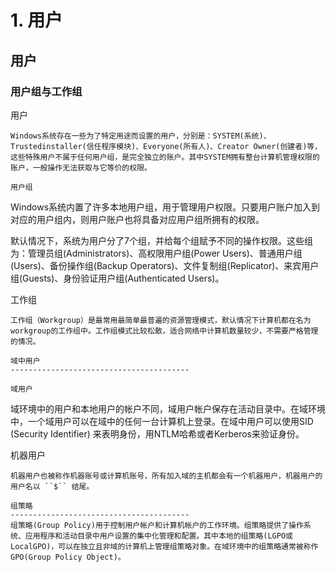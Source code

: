 # 1. 用户

## 用户

### 用户组与工作组

用户

```
Windows系统存在一些为了特定用途而设置的用户，分别是：SYSTEM(系统)、Trustedinstaller(信任程序模块)、Everyone(所有人)、Creator Owner(创建者)等，这些特殊用户不属于任何用户组，是完全独立的账户。其中SYSTEM拥有整台计算机管理权限的账户，一般操作无法获取与它等价的权限。

用户组
```

Windows系统内置了许多本地用户组，用于管理用户权限。只要用户账户加入到对应的用户组内，则用户账户也将具备对应用户组所拥有的权限。

默认情况下，系统为用户分了7个组，并给每个组赋予不同的操作权限。这些组为：管理员组(Administrators)、高权限用户组(Power Users)、普通用户组(Users)、备份操作组(Backup Operators)、文件复制组(Replicator)、来宾用户组(Guests)、身份验证用户组(Authenticated Users)。

工作组

```
工作组（Workgroup）是最常用最简单最普遍的资源管理模式，默认情况下计算机都在名为workgroup的工作组中。工作组模式比较松散，适合网络中计算机数量较少，不需要严格管理的情况。

域中用户
----------------------------------------

域用户
```

域环境中的用户和本地用户的帐户不同，域用户帐户保存在活动目录中。在域环境中，一个域用户可以在域中的任何一台计算机上登录。在域中用户可以使用SID (Security Identifier) 来表明身份，用NTLM哈希或者Kerberos来验证身份。

机器用户

```
机器用户也被称作机器账号或计算机账号，所有加入域的主机都会有一个机器用户，机器用户的用户名以 ``$`` 结尾。

组策略
----------------------------------------
组策略(Group Policy)用于控制用户帐户和计算机帐户的工作环境。组策略提供了操作系统、应用程序和活动目录中用户设置的集中化管理和配置。其中本地的组策略(LGPO或LocalGPO)，可以在独立且非域的计算机上管理组策略对象。在域环境中的组策略通常被称作GPO(Group Policy Object)。
```
